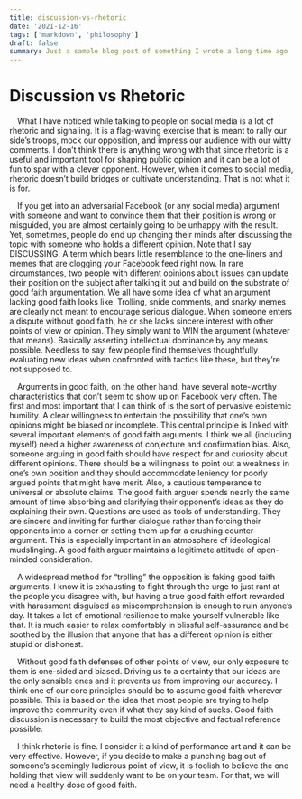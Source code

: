 ```yaml
---
title: discussion-vs-rhetoric
date: '2021-12-16'
tags: ['markdown', 'philosophy']
draft: false
summary: Just a sample blog post of something I wrote a long time ago
---
```


# Discussion vs Rhetoric

​​&emsp;What I have noticed while talking to people on social media is a lot of rhetoric and signaling. It is a flag-waving exercise that is meant to rally our side’s troops, mock our opposition, and impress our audience with our witty comments. I don’t think there is anything wrong with that since rhetoric is a useful and important tool for shaping public opinion and it can be a lot of fun to spar with a clever opponent. However, when it comes to social media, rhetoric doesn’t build bridges or cultivate understanding. That is not what it is for.

​​&emsp;If you get into an adversarial Facebook (or any social media) argument with someone and want to convince them that their position is wrong or misguided, you are almost certainly going to be unhappy with the result. Yet, sometimes, people do end up changing their minds after discussing the topic with someone who holds a different opinion. Note that I say DISCUSSING. A term which bears little resemblance to the one-liners and memes that are clogging your Facebook feed right now. In rare circumstances, two people with different opinions about issues can update their position on the subject after talking it out and build on the substrate of good faith argumentation. We all have some idea of what an argument lacking good faith looks like. Trolling, snide comments, and snarky memes are clearly not meant to encourage serious dialogue. When someone enters a dispute without good faith, he or she lacks sincere interest with other points of view or opinion. They simply want to WIN the argument (whatever that means). Basically asserting intellectual dominance by any means possible. Needless to say, few people find themselves thoughtfully evaluating new ideas when confronted with tactics like these, but they’re not supposed to.

​​&emsp;Arguments in good faith, on the other hand, have several note-worthy characteristics that don’t seem to show up on Facebook very often. The first and most important that I can think of is the sort of pervasive epistemic humility. A clear willingness to entertain the possibility that one’s own opinions might be biased or incomplete. This central principle is linked with several important elements of good faith arguments. I think we all (including myself) need a higher awareness of conjecture and confirmation bias. Also, someone arguing in good faith should have respect for and curiosity about different opinions. There should be a willingness to point out a weakness in one’s own position and they should accommodate leniency for poorly argued points that might have merit. Also, a cautious temperance to universal or absolute claims. The good faith arguer spends nearly the same amount of time absorbing and clarifying their opponent’s ideas as they do explaining their own. Questions are used as tools of understanding. They are sincere and inviting for further dialogue rather than forcing their opponents into a corner or setting them up for a crushing counter-argument. This is especially important in an atmosphere of ideological mudslinging. A good faith arguer maintains a legitimate attitude of open-minded consideration.

​​&emsp;A widespread method for “trolling” the opposition is faking good faith arguments. I know it is exhausting to fight through the urge to just rant at the people you disagree with, but having a true good faith effort rewarded with harassment disguised as miscomprehension is enough to ruin anyone’s day. It takes a lot of emotional resilience to make yourself vulnerable like that. It is much easier to relax comfortably in blissful self-assurance and be soothed by the illusion that anyone that has a different opinion is either stupid or dishonest.

​​&emsp;Without good faith defenses of other points of view, our only exposure to them is one-sided and biased. Driving us to a certainty that our ideas are the only sensible ones and it prevents us from improving our accuracy. I think one of our core principles should be to assume good faith wherever possible. This is based on the idea that most people are trying to help improve the community even if what they say kind of sucks. Good faith discussion is necessary to build the most objective and factual reference possible.

​​&emsp;I think rhetoric is fine. I consider it a kind of performance art and it can be very effective. However, if you decide to make a punching bag out of someone’s seemingly ludicrous point of view, it is foolish to believe the one holding that view will suddenly want to be on your team. For that, we will need a healthy dose of good faith.
